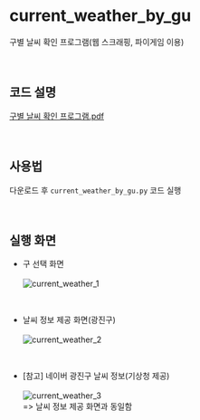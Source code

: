 # current_weather_by_gu
구별 날씨 확인 프로그램(웹 스크래핑, 파이게임 이용)
<br><br><br>

## 코드 설명
[구별 날씨 확인 프로그램.pdf](https://github.com/bada1350/current_weather_by_gu/files/10448242/default.pdf)
<br><br><br>

## 사용법
다운로드 후 <code>current_weather_by_gu.py</code> 코드 실행
<br><br><br>

## 실행 화면
- 구 선택 화면<br><br>
![current_weather_1](https://user-images.githubusercontent.com/121742489/211871680-bfade49e-87dd-4a21-8978-bcdefac0fa22.png)
<br>

- 날씨 정보 제공 화면(광진구)<br><br>
![current_weather_2](https://user-images.githubusercontent.com/121742489/211871704-889a0e0e-a1f2-4a12-a64e-724ea4b57c72.png)
<br>

- [참고] 네이버 광진구 날씨 정보(기상청 제공)<br><br>
![current_weather_3](https://user-images.githubusercontent.com/121742489/211871719-f5c2d7de-8108-4284-9462-4a1bd200ab8f.png)
<br> => 날씨 정보 제공 화면과 동일함
